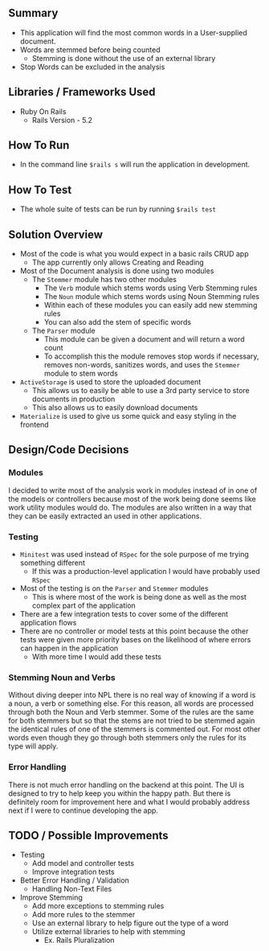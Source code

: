 ## Summary
* This application will find the most common words in a User-supplied document.
* Words are stemmed before being counted
   * Stemming is done without the use of an external library
* Stop Words can be excluded in the analysis

## Libraries / Frameworks Used
* Ruby On Rails
    * Rails Version - 5.2

## How To Run
* In the command line `$rails s` will run the application in development. 

## How To Test
* The whole suite of tests can be run by running `$rails test`

##  Solution Overview
* Most of the code is what you would expect in a basic rails CRUD app
    * The app currently only allows Creating and Reading
* Most of the Document analysis is done using two modules
    * The `Stemmer` module has two other modules
        * The `Verb` module which stems words using Verb Stemming rules
        * The `Noun` module which stems words using Noun Stemming rules
        * Within each of these modules you can easily add new stemming rules
        * You can also add the stem of specific words
    * The `Parser` module
        * This module can be given a document and will return a word count
        * To accomplish this the module removes stop words if necessary, removes non-words, sanitizes words, and uses the `Stemmer` module to stem words
* `ActiveStorage` is used to store the uploaded document
    * This allows us to easily be able to use a 3rd party service to store documents in production 
    * This also allows us to easily download documents
* `Materialize` is used to give us some quick and easy styling in the frontend
## Design/Code Decisions
### Modules
I decided to write most of the analysis work in modules instead of in one of the models or controllers because most of the work being done seems like work utility modules would do. The modules are also written in a way that they can be easily extracted an used in other applications.
### Testing
* `Minitest` was used instead of `RSpec` for the sole purpose of me trying something different
    * If this was a production-level application I would have probably used `RSpec`
* Most of the testing is on the `Parser` and `Stemmer` modules
    * This is where most of the work is being done as well as the most complex part of the application
* There are a few integration tests to cover some of the different application flows
* There are no controller or model tests at this point because the other tests were given more priority bases on the likelihood of where errors can happen in the application
    * With more time I would add these tests
### Stemming Noun and Verbs
Without diving deeper into NPL there is no real way of knowing if a word is a noun, a verb or something else. For this reason, all words are processed through both the Noun and Verb stemmer. Some of the rules are the same for both stemmers but so that the stems are not tried to be stemmed again the identical rules of one of the stemmers is commented out. For most other words even though they go through both stemmers only the rules for its type will apply.
### Error Handling
There is not much error handling on the backend at this point. The UI is designed to try to help keep you within the happy path. But there is definitely room for improvement here and what I would probably address next if I were to continue developing the app.

## TODO / Possible Improvements
* Testing
    *  Add model and controller tests
    * Improve integration tests
* Better Error Handling / Validation
    * Handling Non-Text Files
* Improve Stemming
    * Add more exceptions to stemming rules
    * Add more rules to the stemmer
    * Use an external library to help figure out the type of a word
    * Utilize external libraries to help with stemming
        * Ex. Rails Pluralization
